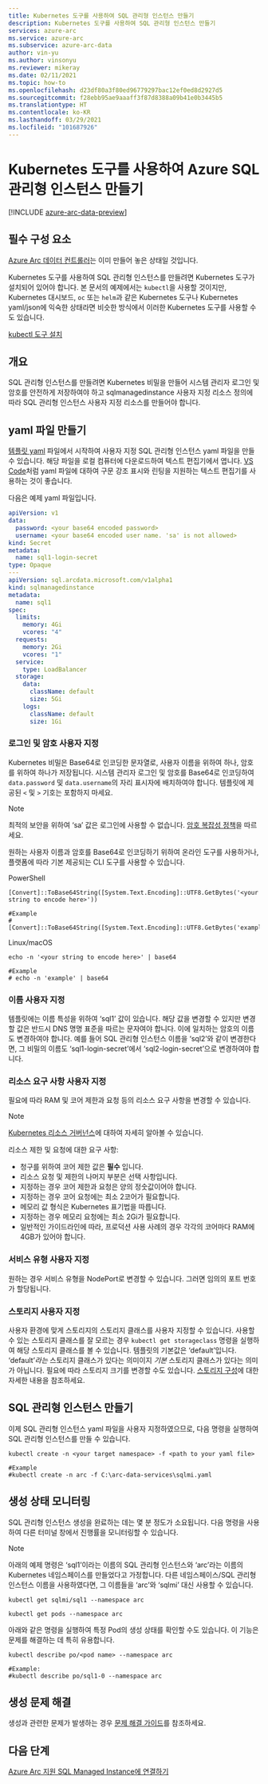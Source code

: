 ```yaml
---
title: Kubernetes 도구를 사용하여 SQL 관리형 인스턴스 만들기
description: Kubernetes 도구를 사용하여 SQL 관리형 인스턴스 만들기
services: azure-arc
ms.service: azure-arc
ms.subservice: azure-arc-data
author: vin-yu
ms.author: vinsonyu
ms.reviewer: mikeray
ms.date: 02/11/2021
ms.topic: how-to
ms.openlocfilehash: d23df80a3f80ed96779297bac12ef0ed8d2927d5
ms.sourcegitcommit: f28ebb95ae9aaaff3f87d8388a09b41e0b3445b5
ms.translationtype: HT
ms.contentlocale: ko-KR
ms.lasthandoff: 03/29/2021
ms.locfileid: "101687926"
---
```

# <a name="create-azure-sql-managed-instance-using-kubernetes-tools"></a>Kubernetes 도구를 사용하여 Azure SQL 관리형 인스턴스 만들기

[!INCLUDE [azure-arc-data-preview](../../../includes/azure-arc-data-preview.md)]

## <a name="prerequisites"></a>필수 구성 요소

[Azure Arc 데이터 컨트롤러](./create-data-controller.md)는 이미 만들어 놓은 상태일 것입니다.

Kubernetes 도구를 사용하여 SQL 관리형 인스턴스를 만들려면 Kubernetes 도구가 설치되어 있어야 합니다.  본 문서의 예제에서는 `kubectl`을 사용할 것이지만, Kubernetes 대시보드, `oc` 또는 `helm`과 같은 Kubernetes 도구나 Kubernetes yaml/json에 익숙한 상태라면 비슷한 방식에서 이러한 Kubernetes 도구를 사용할 수도 있습니다.

[kubectl 도구 설치](https://kubernetes.io/docs/tasks/tools/install-kubectl/)

## <a name="overview"></a>개요

SQL 관리형 인스턴스를 만들려면 Kubernetes 비밀을 만들어 시스템 관리자 로그인 및 암호를 안전하게 저장하여야 하고 sqlmanagedinstance 사용자 지정 리소스 정의에 따라 SQL 관리형 인스턴스 사용자 지정 리소스를 만들어야 합니다.

## <a name="create-a-yaml-file"></a>yaml 파일 만들기

[템플릿 yaml](https://raw.githubusercontent.com/microsoft/azure_arc/main/arc_data_services/deploy/yaml/sqlmi.yaml) 파일에서 시작하여 사용자 지정 SQL 관리형 인스턴스 yaml 파일을 만들 수 있습니다.  해당 파일을 로컬 컴퓨터에 다운로드하여 텍스트 편집기에서 엽니다.  [VS Code](https://code.visualstudio.com/download)처럼 yaml 파일에 대하여 구문 강조 표시와 린팅을 지원하는 텍스트 편집기를 사용하는 것이 좋습니다.

다음은 예제 yaml 파일입니다.

```yaml
apiVersion: v1
data:
  password: <your base64 encoded password>
  username: <your base64 encoded user name. 'sa' is not allowed>
kind: Secret
metadata:
  name: sql1-login-secret
type: Opaque
---
apiVersion: sql.arcdata.microsoft.com/v1alpha1
kind: sqlmanagedinstance
metadata:
  name: sql1
spec:
  limits:
    memory: 4Gi
    vcores: "4"
  requests:
    memory: 2Gi
    vcores: "1"
  service:
    type: LoadBalancer
  storage:
    data:
      className: default
      size: 5Gi
    logs:
      className: default
      size: 1Gi
```

### <a name="customizing-the-login-and-password"></a>로그인 및 암호 사용자 지정

Kubernetes 비밀은 Base64로 인코딩한 문자열로, 사용자 이름을 위하여 하나, 암호를 위하여 하나가 저장됩니다.  시스템 관리자 로그인 및 암호를 Base64로 인코딩하여 `data.password` 및 `data.username`의 자리 표시자에 배치하여야 합니다.  템플릿에 제공된 `<` 및 `>` 기호는 포함하지 마세요.

> [!NOTE]
> 최적의 보안을 위하여 ‘sa’ 값은 로그인에 사용할 수 없습니다.
> [암호 복잡성 정책](/sql/relational-databases/security/password-policy#password-complexity)을 따르세요.

원하는 사용자 이름과 암호를 Base64로 인코딩하기 위하여 온라인 도구를 사용하거나, 플랫폼에 따라 기본 제공되는 CLI 도구를 사용할 수 있습니다.

PowerShell

```console
[Convert]::ToBase64String([System.Text.Encoding]::UTF8.GetBytes('<your string to encode here>'))

#Example
#[Convert]::ToBase64String([System.Text.Encoding]::UTF8.GetBytes('example'))

```

Linux/macOS

```console
echo -n '<your string to encode here>' | base64

#Example
# echo -n 'example' | base64
```

### <a name="customizing-the-name"></a>이름 사용자 지정

템플릿에는 이름 특성을 위하여 ‘sql1’ 값이 있습니다.  해당 값을 변경할 수 있지만 변경할 값은 반드시 DNS 명명 표준을 따르는 문자여야 합니다.  이에 일치하는 암호의 이름도 변경하여야 합니다.  예를 들어 SQL 관리형 인스턴스 이름을 ‘sql2’와 같이 변경한다면, 그 비밀의 이름도 ‘sql1-login-secret’에서 ‘sql2-login-secret’으로 변경하여야 합니다.

### <a name="customizing-the-resource-requirements"></a>리소스 요구 사항 사용자 지정

필요에 따라 RAM 및 코어 제한과 요청 등의 리소스 요구 사항을 변경할 수 있습니다.  

> [!NOTE]
> [Kubernetes 리소스 거버넌스](https://kubernetes.io/docs/concepts/configuration/manage-resources-containers/#resource-units-in-kubernetes)에 대하여 자세히 알아볼 수 있습니다.

리소스 제한 및 요청에 대한 요구 사항:
- 청구를 위하여 코어 제한 값은 **필수** 입니다.
- 리소스 요청 및 제한의 나머지 부분은 선택 사항입니다.
- 지정하는 경우 코어 제한과 요청은 양의 정숫값이어야 합니다.
- 지정하는 경우 코어 요청에는 최소 2코어가 필요합니다.
- 메모리 값 형식은 Kubernetes 표기법을 따릅니다.  
- 지정하는 경우 메모리 요청에는 최소 2Gi가 필요합니다.
- 일반적인 가이드라인에 따라, 프로덕션 사용 사례의 경우 각각의 코어마다 RAM에 4GB가 있어야 합니다.

### <a name="customizing-service-type"></a>서비스 유형 사용자 지정

원하는 경우 서비스 유형을 NodePort로 변경할 수 있습니다.  그러면 임의의 포트 번호가 할당됩니다.

### <a name="customizing-storage"></a>스토리지 사용자 지정

사용자 환경에 맞게 스토리지의 스토리지 클래스를 사용자 지정할 수 있습니다.  사용할 수 있는 스토리지 클래스를 잘 모르는 경우 `kubectl get storageclass` 명령을 실행하여 해당 스토리지 클래스를 볼 수 있습니다.  템플릿의 기본값은 ‘default’입니다.  ‘default’_라는_ 스토리지 클래스가 있다는 의미이지 _기본_ 스토리지 클래스가 있다는 의미가 아닙니다.  필요에 따라 스토리지 크기를 변경할 수도 있습니다.  [스토리지 구성](./storage-configuration.md)에 대한 자세한 내용을 참조하세요.

## <a name="creating-the-sql-managed-instance"></a>SQL 관리형 인스턴스 만들기

이제 SQL 관리형 인스턴스 yaml 파일을 사용자 지정하였으므로, 다음 명령을 실행하여 SQL 관리형 인스턴스를 만들 수 있습니다.

```console
kubectl create -n <your target namespace> -f <path to your yaml file>

#Example
#kubectl create -n arc -f C:\arc-data-services\sqlmi.yaml
```


## <a name="monitoring-the-creation-status"></a>생성 상태 모니터링

SQL 관리형 인스턴스 생성을 완료하는 데는 몇 분 정도가 소요됩니다. 다음 명령을 사용하여 다른 터미널 창에서 진행률을 모니터링할 수 있습니다.

> [!NOTE]
>  아래의 예제 명령은 ‘sql1’이라는 이름의 SQL 관리형 인스턴스와 ‘arc’라는 이름의 Kubernetes 네임스페이스를 만들었다고 가정합니다.  다른 네임스페이스/SQL 관리형 인스턴스 이름을 사용하였다면, 그 이름들을 ‘arc’와 ‘sqlmi’ 대신 사용할 수 있습니다.

```console
kubectl get sqlmi/sql1 --namespace arc
```

```console
kubectl get pods --namespace arc
```

아래와 같은 명령을 실행하여 특정 Pod의 생성 상태를 확인할 수도 있습니다.  이 기능은 문제를 해결하는 데 특히 유용합니다.

```console
kubectl describe po/<pod name> --namespace arc

#Example:
#kubectl describe po/sql1-0 --namespace arc
```

## <a name="troubleshooting-creation-problems"></a>생성 문제 해결

생성과 관련한 문제가 발생하는 경우 [문제 해결 가이드](troubleshoot-guide.md)를 참조하세요.

## <a name="next-steps"></a>다음 단계

[Azure Arc 지원 SQL Managed Instance에 연결하기](connect-managed-instance.md)
